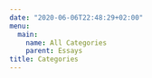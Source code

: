 ```yaml
---
date: "2020-06-06T22:48:29+02:00"
menu:
  main:
    name: All Categories
    parent: Essays
title: Categories
---
```


